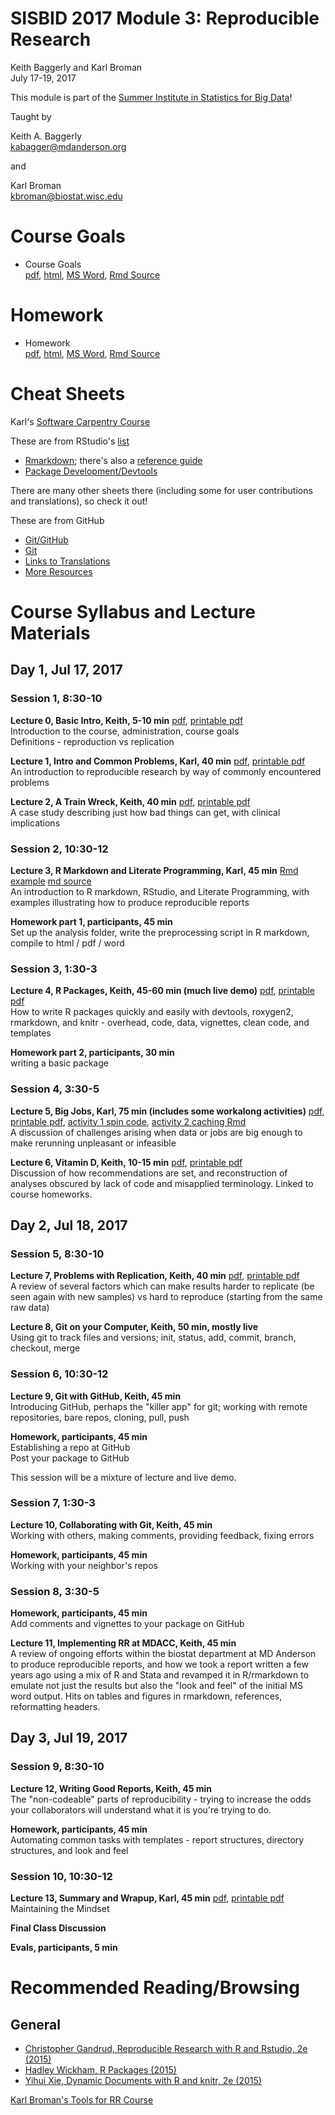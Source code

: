 # SISBID 2017 Module 3: Reproducible Research
Keith Baggerly and Karl Broman  
July 17-19, 2017  

This module is part of the 
[Summer Institute in Statistics for Big Data](https://www.biostat.washington.edu/suminst/sisbid)!

Taught by  

Keith A. Baggerly  
[kabagger@mdanderson.org](mailto:kabagger@mdanderson.org)  

and  

Karl Broman  
[kbroman@biostat.wisc.edu](mailto:kbroman@biostat.wisc.edu)

# Course Goals

* Course Goals   
[pdf](RRcourse_goals.pdf),
[html](RRcourse_goals.html),
[MS Word](RRcourse_goals.docx), 
[Rmd Source](RRcourse_goals.Rmd)  

# Homework

* Homework  
[pdf](homework.pdf),
[html](homework.html),
[MS Word](homework.docx),
[Rmd Source](homework.Rmd)

# Cheat Sheets 

Karl's [Software Carpentry Course](https://kbroman.wordpress.com/2015/04/29/cheat-sheets-for-r-based-software-carpentry-course/)

These are from RStudio's [list](https://www.rstudio.com/resources/cheatsheets/)

* [Rmarkdown](http://www.rstudio.com/wp-content/uploads/2016/03/rmarkdown-cheatsheet-2.0.pdf); there's also a [reference guide](http://www.rstudio.com/wp-content/uploads/2015/03/rmarkdown-reference.pdf)
* [Package Development/Devtools](http://www.rstudio.com/wp-content/uploads/2015/06/devtools-cheatsheet.pdf)

There are many other sheets there (including some for user contributions and translations), so check it out!

These are from GitHub

* [Git/GitHub](https://services.github.com/on-demand/downloads/github-git-cheat-sheet.pdf)
* [Git](https://education.github.com/git-cheat-sheet-education.pdf)
* [Links to Translations](https://services.github.com/resources/cheatsheets/)
* [More Resources](https://help.github.com/articles/git-and-github-learning-resources/)

# Course Syllabus and Lecture Materials

## Day 1, Jul 17, 2017

### Session 1, 8:30-10

**Lecture 0, Basic Intro, Keith, 5-10 min** 
[pdf](2017_03_00_SISBID_basic_intro.pdf), 
[printable pdf](2017_03_00_SISBID_basic_intro_printable.pdf)  
Introduction to the course, administration, course goals  
Definitions - reproduction vs replication  

**Lecture 1, Intro and Common Problems, Karl, 40 min**
[pdf](2017_03_01_SISBID_introduction_slides.pdf),
[printable pdf](2017_03_01_SISBID_introduction_printable.pdf)  
An introduction to reproducible research by way of 
commonly encountered problems

**Lecture 2, A Train Wreck, Keith, 40 min**
[pdf](2017_03_02_SISBID_train_wreck.pdf),
[printable pdf](2017_03_02_SISBID_train_wreck_printable.pdf)  
A case study describing just how bad things can get, with clinical implications

### Session 2, 10:30-12

**Lecture 3, R Markdown and Literate Programming, Karl, 45 min** 
[Rmd example](2017_03_03_SISBID_example.Rmd) 
[md source](2017_03_03_SISBID_Rmarkdown.md)  
An introduction to R markdown, RStudio, and Literate Programming, with examples illustrating how to produce reproducible reports

**Homework part 1, participants, 45 min**  
Set up the analysis folder, write the preprocessing script in R markdown, compile to html / pdf / word

### Session 3, 1:30-3

**Lecture 4, R Packages, Keith, 45-60 min (much live demo)**
[pdf](2017_03_04_SISBID_r_packages.pdf),
[printable pdf](2017_03_04_SISBID_r_packages_printable.pdf)  
How to write R packages quickly and easily with devtools, roxygen2, rmarkdown, and knitr - overhead, code, data, vignettes, clean code, and templates 

**Homework part 2, participants, 30 min**  
writing a basic package

### Session 4, 3:30-5

**Lecture 5, Big Jobs, Karl, 75 min (includes some workalong activities)** 
[pdf](2017_SISBID_03_05_bigjobs_slides.pdf),
[printable pdf](2017_SISBID_03_05_bigjobs_printable.pdf),
[activity 1 spin code](2017_SISBID_03_05_bigjobs_activity1_spin.R),
[activity 2 caching Rmd](2017_SISBID_03_05_bigjobs_activity2_cache.Rmd)  
A discussion of challenges arising when data or jobs are big enough to make rerunning unpleasant or infeasible

**Lecture 6, Vitamin D, Keith, 10-15 min**
[pdf](2017_SISBID_03_06_vitamin_d.pdf),
[printable pdf](2017_SISBID_03_06_vitamin_d.pdf)  
Discussion of how recommendations are set, and reconstruction of analyses obscured by lack of code and misapplied terminology. Linked to course homeworks.

## Day 2, Jul 18, 2017

### Session 5, 8:30-10

**Lecture 7, Problems with Replication, Keith, 40 min**
[pdf](2017_SISBID_3_07_problems_w_replication.pdf),
[printable pdf](2017_SISBID_3_07_problems_w_replication_printable.pdf)  
A review of several factors which can make results harder to replicate (be seen again with new samples) vs hard to reproduce (starting from the same raw data)

**Lecture 8, Git on your Computer, Keith, 50 min, mostly live**  
Using git to track files and versions; init, status, add, commit, branch, checkout, merge

### Session 6, 10:30-12

**Lecture 9, Git with GitHub, Keith, 45 min**  
Introducing GitHub, perhaps the "killer app" for git; working with remote repositories, bare repos, cloning, pull, push  

**Homework, participants, 45 min**  
Establishing a repo at GitHub  
Post your package to GitHub  

This session will be a mixture of lecture and live demo.

### Session 7, 1:30-3

**Lecture 10, Collaborating with Git, Keith, 45 min**  
Working with others, making comments, providing feedback, fixing errors  

**Homework, participants, 45 min**  
Working with your neighbor's repos

### Session 8, 3:30-5

**Homework, participants, 45 min**  
Add comments and vignettes to your package on GitHub

**Lecture 11, Implementing RR at MDACC, Keith, 45 min**  
A review of ongoing efforts within the biostat department at MD Anderson to produce reproducible reports, and how we took a report written a few years ago using a mix of R and Stata and revamped it in R/rmarkdown to emulate not just the results but also the "look and feel" of the initial MS word output. Hits on tables and figures in rmarkdown, references, reformatting headers.

## Day 3, Jul 19, 2017

### Session 9, 8:30-10

**Lecture 12, Writing Good Reports, Keith, 45 min**  
The "non-codeable" parts of reproducibility - trying to increase the odds your collaborators will understand what it is you're trying to do.

**Homework, participants, 45 min**  
Automating common tasks with templates - report structures, directory structures, and look and feel

### Session 10, 10:30-12

**Lecture 13, Summary and Wrapup, Karl, 45 min**
[pdf](2017_SISBID_03_13_summary_slides.pdf),
[printable pdf](2017_SISBID_03_13_summary_printable.pdf)  
Maintaining the Mindset  

**Final Class Discussion**  

**Evals, participants, 5 min**  

# Recommended Reading/Browsing

## General

* [Christopher Gandrud, Reproducible Research with R and Rstudio, 2e (2015)](http://www.amazon.com/Reproducible-Research-Studio-Second-Chapman-ebook/dp/B010ACWGBI/ref=tmm_kin_title_0?_encoding=UTF8&sr=&qid=)
* [Hadley Wickham, R Packages (2015)](http://www.amazon.com/R-Packages-Hadley-Wickham-ebook/dp/B00VAYCHL0/ref=pd_sim_351_6?ie=UTF8&refRID=1E8HS30WBHRCW45SEWXM)
* [Yihui Xie, Dynamic Documents with R and knitr, 2e (2015)](http://www.amazon.com/Dynamic-Documents-knitr-Second-Chapman-ebook/dp/B00ZBYPJEW/ref=tmm_kin_title_0?_encoding=UTF8&sr=&qid=)

[Karl Broman's Tools for RR Course](http://kbroman.org/Tools4RR/)
